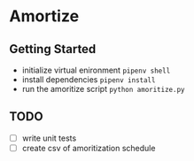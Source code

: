 # Amortize

## Getting Started
- initialize virtual enironment `pipenv shell`
- install dependencies `pipenv install`
- run the amoritize script `python amoritize.py`

## TODO
- [ ] write unit tests
- [ ] create csv of amoritization schedule
